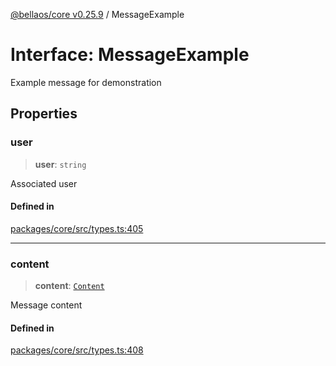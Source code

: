 [@bellaos/core v0.25.9](../index.md) / MessageExample

# Interface: MessageExample

Example message for demonstration

## Properties

### user

> **user**: `string`

Associated user

#### Defined in

[packages/core/src/types.ts:405](https://github.com/bellaOS/bella/blob/main/packages/core/src/types.ts#L405)

***

### content

> **content**: [`Content`](Content.md)

Message content

#### Defined in

[packages/core/src/types.ts:408](https://github.com/bellaOS/bella/blob/main/packages/core/src/types.ts#L408)
